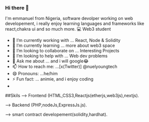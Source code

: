 ### Hi there 👋
 I'm emmanuel from Nigeria, software devolper working on web developement, i really enjoy learning languages and frameworks like react,chakra ui and so much more. 💻 Web3 student

- 🔭 I’m currently working with ... React, Node & Solidity
- 🌱 I’m currently learning ... more about web3 space
- 👯 I’m looking to collaborate on ... Interesting Projects
- 🤔 I’m looking to help with ... Web dev problems
- 💬 Ask me about ... and i will google😂
- 📫 How to reach me: ...[x(Twitter)] @nuelyoungtech
- 😄 Pronouns: ...he/him
- ⚡ Fun fact: ... animie, and i enjoy coding
- 
##Skils
--> Frontend (HTML,CSS3,Reactjs(etherjs,web3js),nextjs).
  
--> Backend (PHP,nodeJs,ExpressJs.js).

--> smart contract developement(solidity,hardhat).
